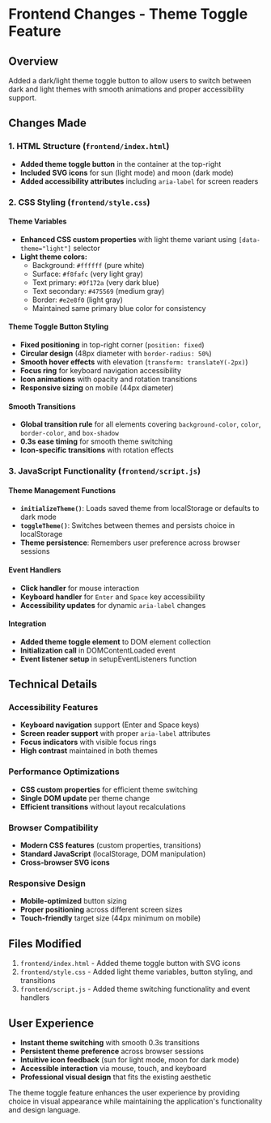 # Frontend Changes - Theme Toggle Feature

## Overview
Added a dark/light theme toggle button to allow users to switch between dark and light themes with smooth animations and proper accessibility support.

## Changes Made

### 1. HTML Structure (`frontend/index.html`)
- **Added theme toggle button** in the container at the top-right
- **Included SVG icons** for sun (light mode) and moon (dark mode)
- **Added accessibility attributes** including `aria-label` for screen readers

### 2. CSS Styling (`frontend/style.css`)

#### Theme Variables
- **Enhanced CSS custom properties** with light theme variant using `[data-theme="light"]` selector
- **Light theme colors:**
  - Background: `#ffffff` (pure white)
  - Surface: `#f8fafc` (very light gray)
  - Text primary: `#0f172a` (very dark blue)
  - Text secondary: `#475569` (medium gray)
  - Border: `#e2e8f0` (light gray)
  - Maintained same primary blue color for consistency

#### Theme Toggle Button Styling
- **Fixed positioning** in top-right corner (`position: fixed`)
- **Circular design** (48px diameter with `border-radius: 50%`)
- **Smooth hover effects** with elevation (`transform: translateY(-2px)`)
- **Focus ring** for keyboard navigation accessibility
- **Icon animations** with opacity and rotation transitions
- **Responsive sizing** on mobile (44px diameter)

#### Smooth Transitions
- **Global transition rule** for all elements covering `background-color`, `color`, `border-color`, and `box-shadow`
- **0.3s ease timing** for smooth theme switching
- **Icon-specific transitions** with rotation effects

### 3. JavaScript Functionality (`frontend/script.js`)

#### Theme Management Functions
- **`initializeTheme()`**: Loads saved theme from localStorage or defaults to dark mode
- **`toggleTheme()`**: Switches between themes and persists choice in localStorage
- **Theme persistence**: Remembers user preference across browser sessions

#### Event Handlers
- **Click handler** for mouse interaction
- **Keyboard handler** for `Enter` and `Space` key accessibility
- **Accessibility updates** for dynamic `aria-label` changes

#### Integration
- **Added theme toggle element** to DOM element collection
- **Initialization call** in DOMContentLoaded event
- **Event listener setup** in setupEventListeners function

## Technical Details

### Accessibility Features
- **Keyboard navigation** support (Enter and Space keys)
- **Screen reader support** with proper `aria-label` attributes
- **Focus indicators** with visible focus rings
- **High contrast** maintained in both themes

### Performance Optimizations
- **CSS custom properties** for efficient theme switching
- **Single DOM update** per theme change
- **Efficient transitions** without layout recalculations

### Browser Compatibility
- **Modern CSS features** (custom properties, transitions)
- **Standard JavaScript** (localStorage, DOM manipulation)
- **Cross-browser SVG icons**

### Responsive Design
- **Mobile-optimized** button sizing
- **Proper positioning** across different screen sizes
- **Touch-friendly** target size (44px minimum on mobile)

## Files Modified
1. `frontend/index.html` - Added theme toggle button with SVG icons
2. `frontend/style.css` - Added light theme variables, button styling, and transitions
3. `frontend/script.js` - Added theme switching functionality and event handlers

## User Experience
- **Instant theme switching** with smooth 0.3s transitions
- **Persistent theme preference** across browser sessions
- **Intuitive icon feedback** (sun for light mode, moon for dark mode)
- **Accessible interaction** via mouse, touch, and keyboard
- **Professional visual design** that fits the existing aesthetic

The theme toggle feature enhances the user experience by providing choice in visual appearance while maintaining the application's functionality and design language.